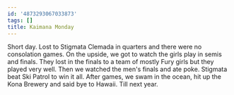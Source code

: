 ```yaml
---
id: '4873293067033873'
tags: []
title: Kaimana Monday
---
```


Short day. Lost to Stigmata Clemada in quarters and there were no consolation games. On the upside, we got to watch the girls play in semis and finals. They lost in the finals to a team of mostly Fury girls but they played very well. Then we watched the men's finals and ate poke. Stigmata beat Ski Patrol to win it all. After games, we swam in the ocean, hit up the Kona Brewery and said bye to Hawaii. Till next year.

